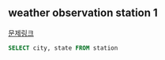 ## weather observation station 1
[문제링크](https://www.hackerrank.com/challenges/weather-observation-station-1/problem?isFullScreen=true)
```SQL
SELECT city, state FROM station
```
